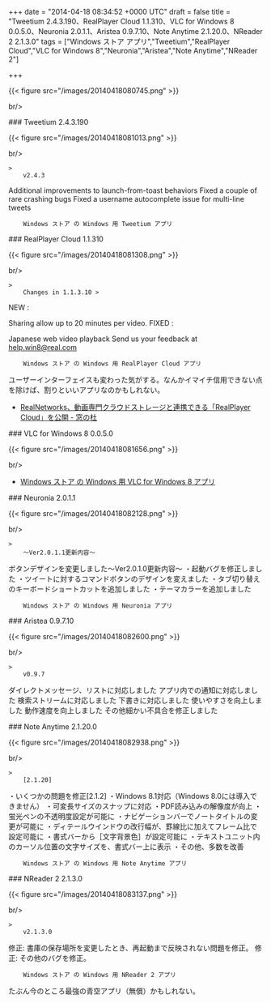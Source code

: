 
+++
date = "2014-04-18 08:34:52 +0000 UTC"
draft = false
title = "Tweetium 2.4.3.190、RealPlayer Cloud 1.1.310、VLC for Windows 8 0.0.5.0、Neuronia 2.0.1.1、Aristea 0.9.7.10、Note Anytime 2.1.20.0、NReader 2 2.1.3.0"
tags = ["Windows ストア アプリ","Tweetium","RealPlayer Cloud","VLC for Windows 8","Neuronia","Aristea","Note Anytime","NReader 2"]

+++


{{< figure src="/images/20140418080745.png"  >}}

br/>


<div class="section">
    ### Tweetium 2.4.3.190
    

{{< figure src="/images/20140418081013.png"  >}}

br/>


    >
        v2.4.3


Additional improvements to launch-from-toast behaviors
Fixed a couple of rare crashing bugs
Fixed a username autocomplete issue for multi-line tweets

        Windows ストア の Windows 用 Tweetium アプリ
    

</div>
<div class="section">
    ### RealPlayer Cloud 1.1.310
    

{{< figure src="/images/20140418081308.png"  >}}

br/>


    >
        Changes in 1.1.3.10 >
NEW : 


Sharing allow up to 20 minutes per video.
FIXED :


Japanese web video playback
Send us your feedback at help.win8@real.com

        Windows ストア の Windows 用 RealPlayer Cloud アプリ
    
ユーザーインターフェイスも変わった気がする。なんかイマイチ信用できない点を除けば、割りといいアプリなのかもしれない。

<ul>
<li><a href="http://www.forest.impress.co.jp/docs/news/20140416_644547.html">RealNetworks、動画専門クラウドストレージと連携できる「RealPlayer Cloud」を公開 - 窓の杜</a></li>
</ul>
</div>
<div class="section">
    ### VLC for Windows 8 0.0.5.0
    

{{< figure src="/images/20140418081656.png"  >}}

br/>


<ul>
<li><a href="http://apps.microsoft.com/windows/ja-jp/app/vlc-for-windows-8/c527ff2d-b5d0-45b6-bfc3-92fb7357ef72">Windows ストア の Windows 用 VLC for Windows 8 アプリ</a></li>
</ul>
</div>
<div class="section">
    ### Neuronia 2.0.1.1
    

{{< figure src="/images/20140418082128.png"  >}}

br/>


    >
        ～Ver2.0.1.1更新内容～
ボタンデザインを変更しました～Ver2.0.1.0更新内容～
・起動バグを修正しました
・ツイートに対するコマンドボタンのデザインを変えました
・タブ切り替えのキーボードショートカットを追加しました
・テーマカラーを追加しました

        Windows ストア の Windows 用 Neuronia アプリ
    

</div>
<div class="section">
    ### Aristea 0.9.7.10
    

{{< figure src="/images/20140418082600.png"  >}}

br/>


    >
        v0.9.7


ダイレクトメッセージ、リストに対応しました
アプリ内での通知に対応しました
検索ストリームに対応しました
下書きに対応しました
使いやすさを向上しました
動作速度を向上しました
その他細かい不具合を修正しました

    

</div>
<div class="section">
    ### Note Anytime 2.1.20.0
    

{{< figure src="/images/20140418082938.png"  >}}

br/>


    >
        [2.1.20]
・いくつかの問題を修正[2.1.2]
・Windows 8.1対応（Windows 8.0には導入できません）
・可変長サイズのスナップに対応
・PDF読み込みの解像度が向上
・蛍光ペンの不透明度設定が可能に
・ナビゲーションバーでノートタイトルの変更が可能に
・ディテールウインドウの改行幅が、罫線比に加えてフレーム比で設定可能に
・書式バーから［文字背景色］が設定可能に
・テキストユニット内のカーソル位置の文字サイズを、書式バー上に表示
・その他、多数を改善

        Windows ストア の Windows 用 Note Anytime アプリ
    

</div>
<div class="section">
    ### NReader 2 2.1.3.0
    

{{< figure src="/images/20140418083137.png"  >}}

br/>


    >
        v2.1.3.0
修正: 書庫の保存場所を変更したとき、再起動まで反映されない問題を修正。
修正: その他のバグを修正。

        Windows ストア の Windows 用 NReader 2 アプリ
    
たぶん今のところ最強の青空アプリ（無償）かもしれない。

</div>

